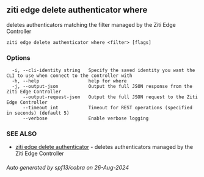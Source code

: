 ## ziti edge delete authenticator where

deletes authenticators matching the filter managed by the Ziti Edge Controller

```
ziti edge delete authenticator where <filter> [flags]
```

### Options

```
  -i, --cli-identity string   Specify the saved identity you want the CLI to use when connect to the controller with
  -h, --help                  help for where
  -j, --output-json           Output the full JSON response from the Ziti Edge Controller
      --output-request-json   Output the full JSON request to the Ziti Edge Controller
      --timeout int           Timeout for REST operations (specified in seconds) (default 5)
      --verbose               Enable verbose logging
```

### SEE ALSO

* [ziti edge delete authenticator](../authenticator.md)	 - deletes authenticators managed by the Ziti Edge Controller

###### Auto generated by spf13/cobra on 26-Aug-2024
